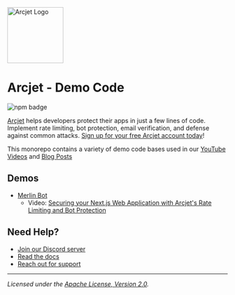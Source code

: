 <a href="https://arcjet.com" target="_arcjet-home">
  <picture>
    <source media="(prefers-color-scheme: dark)" srcset="https://arcjet.com/logo/arcjet-dark-lockup-voyage-horizontal.svg">
    <img src="https://arcjet.com/logo/arcjet-light-lockup-voyage-horizontal.svg" alt="Arcjet Logo" height="128" width="auto">
  </picture>
</a>

# Arcjet - Demo Code

<p>
  <picture>
    <source media="(prefers-color-scheme: dark)" srcset="https://img.shields.io/npm/v/arcjet?style=flat-square&label=%E2%9C%A6Aj&labelColor=000000&color=5C5866">
    <img alt="npm badge" src="https://img.shields.io/npm/v/arcjet?style=flat-square&label=%E2%9C%A6Aj&labelColor=ECE6F0&color=ECE6F0">
  </picture>
</p>

[Arcjet][arcjet] helps developers protect their apps in just a few lines of
code. Implement rate limiting, bot protection, email verification, and defense
against common attacks. [Sign up for your free Arcjet account today][arcjet-app]!

This monorepo contains a variety of demo code bases used in our [YouTube Videos][arcjet-youtube] and [Blog Posts][arcjet-blog]

## Demos

- [Merlin Bot](tree/main/merlin-bot)
  - Video: [Securing your Next.js Web Application with Arcjet's Rate Limiting and Bot Protection](https://youtu.be/19cx9y8PUqs)

## Need Help?

- [Join our Discord server][discord-invite]
- [Read the docs][arcjet-docs]
- [Reach out for support][support]

---

_Licensed under the [Apache License, Version 2.0][apache-license]._

[arcjet]: https://arcjet.com
[arcjet-app]: https://app.arcjet.com
[arcjet-blog]: https://blog.arcjet.com
[arcjet-docs]: https://docs.arcjet.com
[arcjet-youtube]: https://www.youtube.com/@arcjethq
[apache-license]: http://www.apache.org/licenses/LICENSE-2.0
[discord-invite]: https://discord.gg/TPra6jqZDC
[support]: https://docs.arcjet.com/support
